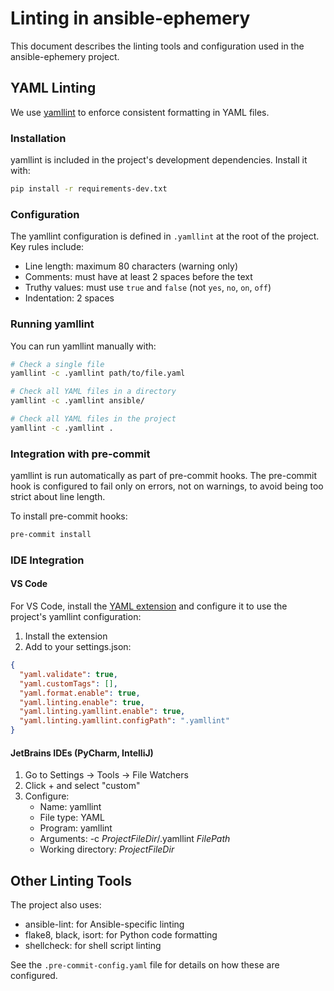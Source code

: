 # Linting in ansible-ephemery

This document describes the linting tools and configuration used in the ansible-ephemery project.

## YAML Linting

We use [yamllint](https://yamllint.readthedocs.io/) to enforce consistent formatting in YAML files.

### Installation

yamllint is included in the project's development dependencies. Install it with:

```bash
pip install -r requirements-dev.txt
```

### Configuration

The yamllint configuration is defined in `.yamllint` at the root of the project. Key rules include:

- Line length: maximum 80 characters (warning only)
- Comments: must have at least 2 spaces before the text
- Truthy values: must use `true` and `false` (not `yes`, `no`, `on`, `off`)
- Indentation: 2 spaces

### Running yamllint

You can run yamllint manually with:

```bash
# Check a single file
yamllint -c .yamllint path/to/file.yaml

# Check all YAML files in a directory
yamllint -c .yamllint ansible/

# Check all YAML files in the project
yamllint -c .yamllint .
```

### Integration with pre-commit

yamllint is run automatically as part of pre-commit hooks. The pre-commit hook is configured to fail only on errors, not on warnings, to avoid being too strict about line length.

To install pre-commit hooks:

```bash
pre-commit install
```

### IDE Integration

#### VS Code

For VS Code, install the [YAML extension](https://marketplace.visualstudio.com/items?itemName=redhat.vscode-yaml) and configure it to use the project's yamllint configuration:

1. Install the extension
2. Add to your settings.json:

```json
{
  "yaml.validate": true,
  "yaml.customTags": [],
  "yaml.format.enable": true,
  "yaml.linting.enable": true,
  "yaml.linting.yamllint.enable": true,
  "yaml.linting.yamllint.configPath": ".yamllint"
}
```

#### JetBrains IDEs (PyCharm, IntelliJ)

1. Go to Settings → Tools → File Watchers
2. Click + and select "custom"
3. Configure:
   - Name: yamllint
   - File type: YAML
   - Program: yamllint
   - Arguments: -c $ProjectFileDir$/.yamllint $FilePath$
   - Working directory: $ProjectFileDir$

## Other Linting Tools

The project also uses:

- ansible-lint: for Ansible-specific linting
- flake8, black, isort: for Python code formatting
- shellcheck: for shell script linting

See the `.pre-commit-config.yaml` file for details on how these are configured.
